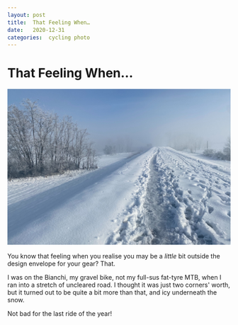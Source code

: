 ```yaml
---
layout: post
title:  That Feeling When… 
date:   2020-12-31 
categories:  cycling photo 
---
```


# That Feeling When…


![](/images/72926CEB-1EF6-479E-B823-1EDC20FBB48E_1_201_a.jpeg)

You know that feeling when you realise you may be a *little* bit outside the design envelope for your gear? That.

I was on the Bianchi, my gravel bike, not my full-sus fat-tyre MTB, when I ran into a stretch of uncleared road. I thought it was just two corners' worth, but it turned out to be quite a bit more than that, and icy underneath the snow.

Not bad for the last ride of the year!

